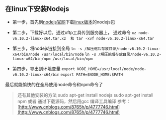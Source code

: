 ## 在linux下安装Nodejs

+ 第一步，首先到[nodejs官网](https://nodejs.org/en/download/)下载[linux版本](https://nodejs.org/dist/v6.10.2/node-v6.10.2-linux-x64.tar.xz)的nodejs包

+ 第二步，下载好以后，通过xftp工具传到服务器上， 通过命令 `xz node-v6.10.2-linux-x64.tar.xz  和 tar -xvf node-v6.10.2-linux-x64.tar`

+ 第三步，将nodejs链接到全局 `ln -s /解压缩后存放目录/node-v6.10.2-linux-x64/bin/node /usr/local/bin/node`
        `ln -s /解压缩后存放目录/node-v6.10.2-linux-x64/bin/npm /usr/local/bin/npm`
  
+ 第四步，导出到环境变量 `export NODE_HOME=/usr/local/node/node-v6.10.2-linux-x64/bin`  `export PATH=$NODE_HOME:$PATH`

最后就能愉快的在全局使用node命令和npm命令了


> 还有其他安装的方法
sudo apt-get install nodejs
sudo apt-get install npm
或者 通过下载源码，然后用gcc 编译工具编译
参考：[http://www.cnblogs.com/8765h/p/4777746.html](http://www.cnblogs.com/8765h/p/4777746.html)
